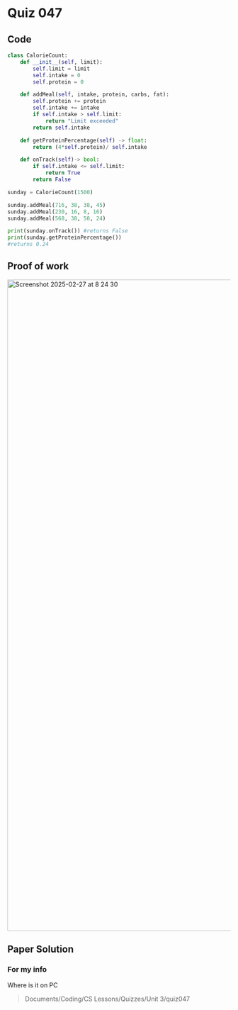 # Quiz 047

## Code
```.py
class CalorieCount:
    def __init__(self, limit):
        self.limit = limit
        self.intake = 0
        self.protein = 0

    def addMeal(self, intake, protein, carbs, fat):
        self.protein += protein
        self.intake += intake
        if self.intake > self.limit:
            return "Limit exceeded"
        return self.intake

    def getProteinPercentage(self) -> float:
        return (4*self.protein)/ self.intake

    def onTrack(self)-> bool:
        if self.intake <= self.limit:
            return True
        return False

sunday = CalorieCount(1500)

sunday.addMeal(716, 38, 38, 45)
sunday.addMeal(230, 16, 8, 16)
sunday.addMeal(568, 38, 50, 24)

print(sunday.onTrack()) #returns False
print(sunday.getProteinPercentage())
#returns 0.24

```

## Proof of work
<img width="1470" alt="Screenshot 2025-02-27 at 8 24 30" src="https://github.com/user-attachments/assets/5e0c4cfb-abe1-42dc-9906-3e8bfaca29c3" />

## Paper Solution


### For my info
Where is it on PC
>Documents/Coding/CS Lessons/Quizzes/Unit 3/quiz047

